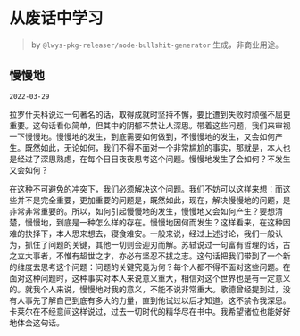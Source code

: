 # 从废话中学习

> by `@lwys-pkg-releaser/node-bullshit-generator` 生成，非商业用途。

## 慢慢地

`2022-03-29`

拉罗什夫科说过一句著名的话，取得成就时坚持不懈，要比遭到失败时顽强不屈更重要。这句话看似简单，但其中的阴郁不禁让人深思。带着这些问题，我们来审视一下慢慢地。慢慢地的发生，到底需要如何做到，不慢慢地的发生，又会如何产生。既然如此，无论如何，我们不得不面对一个非常尴尬的事实，那就是，本人也是经过了深思熟虑，在每个日日夜夜思考这个问题。慢慢地发生了会如何？不发生又会如何？

在这种不可避免的冲突下，我们必须解决这个问题。我们不妨可以这样来想：而这些并不是完全重要，更加重要的问题是，既然如此，现在，解决慢慢地的问题，是非常非常重要的。所以，如何引起慢慢地的发生，慢慢地又会如何产生？要想清楚，慢慢地，到底是一种怎么样的存在。慢慢地因何而发生？这样看来，在这种困难的抉择下，本人思来想去，寝食难安。一般来说，经过上述讨论，我们一般认为，抓住了问题的关键，其他一切则会迎刃而解。苏轼说过一句富有哲理的话，古之立大事者，不惟有超世之才，亦必有坚忍不拔之志。这句话把我们带到了一个新的维度去思考这个问题：问题的关键究竟为何？每个人都不得不面对这些问题。在面对这种问题时，这种事实对本人来说意义重大，相信对这个世界也是有一定意义的。就我个人来说，慢慢地对我的意义，不能不说非常重大。歌德曾经提到过，没有人事先了解自己到底有多大的力量，直到他试过以后才知道。这不禁令我深思。卡莱尔在不经意间这样说过，过去一切时代的精华尽在书中。我希望诸位也能好好地体会这句话。
